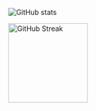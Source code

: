 ![GitHub stats](https://github-readme-stats.vercel.app/api?username=earies&theme=dracula&show_icons=true&include_all_commits=true)

<a href="https://github.com/DenverCoder1/github-readme-streak-stats">
  <img height=160 align="center" src="https://github-readme-streak-stats-eight.vercel.app/?user=earies&theme=dracula&hide_border=false" alt="GitHub Streak" />
</a>
